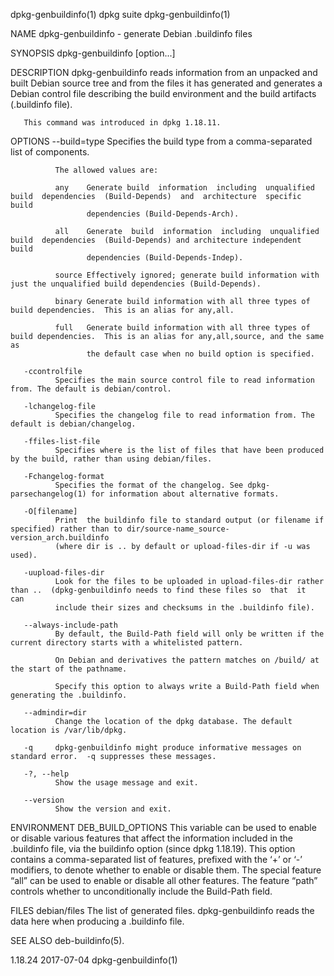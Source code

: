 dpkg-genbuildinfo(1)                                                dpkg suite                                                dpkg-genbuildinfo(1)

NAME
       dpkg-genbuildinfo - generate Debian .buildinfo files

SYNOPSIS
       dpkg-genbuildinfo [option...]

DESCRIPTION
       dpkg-genbuildinfo  reads  information  from  an  unpacked  and built Debian source tree and from the files it has generated and generates a
       Debian control file describing the build environment and the build artifacts (.buildinfo file).

       This command was introduced in dpkg 1.18.11.

OPTIONS
       --build=type
              Specifies the build type from a comma-separated list of components.

              The allowed values are:

              any    Generate build  information  including  unqualified  build  dependencies  (Build-Depends)  and  architecture  specific  build
                     dependencies (Build-Depends-Arch).

              all    Generate  build  information  including  unqualified  build  dependencies  (Build-Depends) and architecture independent build
                     dependencies (Build-Depends-Indep).

              source Effectively ignored; generate build information with just the unqualified build dependencies (Build-Depends).

              binary Generate build information with all three types of build dependencies.  This is an alias for any,all.

              full   Generate build information with all three types of build dependencies.  This is an alias for any,all,source, and the same  as
                     the default case when no build option is specified.

       -ccontrolfile
              Specifies the main source control file to read information from. The default is debian/control.

       -lchangelog-file
              Specifies the changelog file to read information from. The default is debian/changelog.

       -ffiles-list-file
              Specifies where is the list of files that have been produced by the build, rather than using debian/files.

       -Fchangelog-format
              Specifies the format of the changelog. See dpkg-parsechangelog(1) for information about alternative formats.

       -O[filename]
              Print  the buildinfo file to standard output (or filename if specified) rather than to dir/source-name_source-version_arch.buildinfo
              (where dir is .. by default or upload-files-dir if -u was used).

       -uupload-files-dir
              Look for the files to be uploaded in upload-files-dir rather than ..  (dpkg-genbuildinfo needs to find these files so  that  it  can
              include their sizes and checksums in the .buildinfo file).

       --always-include-path
              By default, the Build-Path field will only be written if the current directory starts with a whitelisted pattern.

              On Debian and derivatives the pattern matches on /build/ at the start of the pathname.

              Specify this option to always write a Build-Path field when generating the .buildinfo.

       --admindir=dir
              Change the location of the dpkg database. The default location is /var/lib/dpkg.

       -q     dpkg-genbuildinfo might produce informative messages on standard error.  -q suppresses these messages.

       -?, --help
              Show the usage message and exit.

       --version
              Show the version and exit.

ENVIRONMENT
       DEB_BUILD_OPTIONS
              This variable can be used to enable or disable various features that affect the information included in the .buildinfo file, via the
              buildinfo option (since dpkg 1.18.19).  This option contains a comma-separated list of  features,  prefixed  with  the  ‘+’  or  ‘-’
              modifiers,  to  denote  whether  to  enable  or  disable them.  The special feature “all” can be used to enable or disable all other
              features.  The feature “path” controls whether to unconditionally include the Build-Path field.

FILES
       debian/files
              The list of generated files.  dpkg-genbuildinfo reads the data here when producing a .buildinfo file.

SEE ALSO
       deb-buildinfo(5).

1.18.24                                                             2017-07-04                                                dpkg-genbuildinfo(1)
